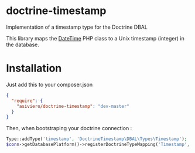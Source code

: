 doctrine-timestamp
==================

Implementation of a timestamp type for the Doctrine DBAL

This library maps the [DateTime](http://www.php.net/manual/fr/class.datetime.php)
PHP class to a Unix timestamp (integer) in the database.

Installation
============

Just add this to your composer.json

```json
{
  "require": {
    "asiviero/doctrine-timestamp": "dev-master"
  }
}
```

Then, when bootstraping your doctrine connection :

```php
Type::addType('timestamp', 'DoctrineTimestamp\DBAL\Types\Timestamp');
$conn->getDatabasePlatform()->registerDoctrineTypeMapping('Timestamp', 'timestamp');
```

